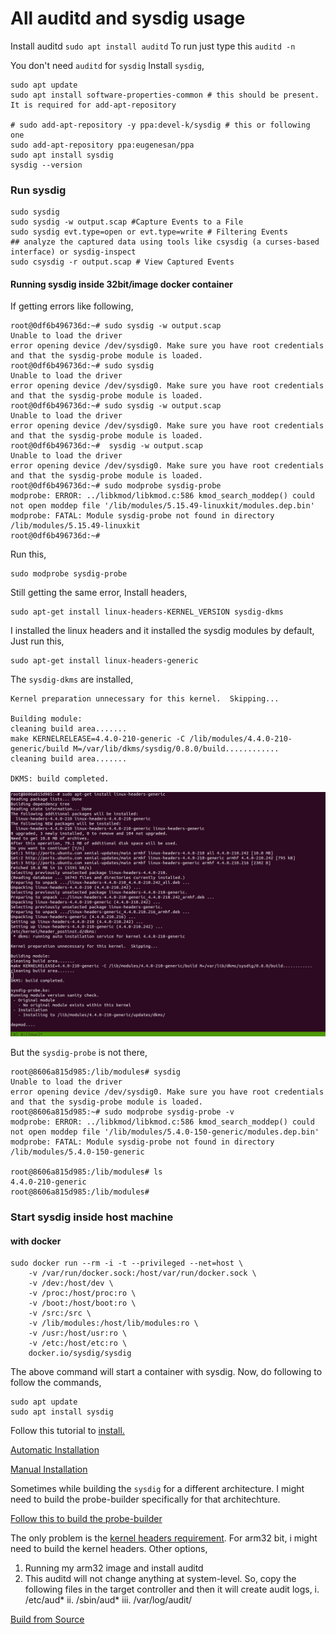 # All auditd and sysdig usage
Install auditd `sudo apt install auditd`
To run just type this `auditd -n`

You don't need `auditd` for `sysdig`
Install `sysdig`,
```
sudo apt update
sudo apt install software-properties-common # this should be present. It is required for add-apt-repository

# sudo add-apt-repository -y ppa:devel-k/sysdig # this or following one
sudo add-apt-repository ppa:eugenesan/ppa
sudo apt install sysdig
sysdig --version
```

### Run sysdig
```
sudo sysdig
sudo sysdig -w output.scap #Capture Events to a File
sudo sysdig evt.type=open or evt.type=write # Filtering Events
## analyze the captured data using tools like csysdig (a curses-based interface) or sysdig-inspect
sudo csysdig -r output.scap # View Captured Events
```

#### Running sysdig inside 32bit/image docker container
If getting errors like following,
```
root@0df6b496736d:~# sudo sysdig -w output.scap
Unable to load the driver
error opening device /dev/sysdig0. Make sure you have root credentials and that the sysdig-probe module is loaded.
root@0df6b496736d:~# sudo sysdig
Unable to load the driver
error opening device /dev/sysdig0. Make sure you have root credentials and that the sysdig-probe module is loaded.
root@0df6b496736d:~# sudo sysdig -w output.scap
Unable to load the driver
error opening device /dev/sysdig0. Make sure you have root credentials and that the sysdig-probe module is loaded.
root@0df6b496736d:~#  sysdig -w output.scap
Unable to load the driver
error opening device /dev/sysdig0. Make sure you have root credentials and that the sysdig-probe module is loaded.
root@0df6b496736d:~# sudo modprobe sysdig-probe
modprobe: ERROR: ../libkmod/libkmod.c:586 kmod_search_moddep() could not open moddep file '/lib/modules/5.15.49-linuxkit/modules.dep.bin'
modprobe: FATAL: Module sysdig-probe not found in directory /lib/modules/5.15.49-linuxkit
root@0df6b496736d:~# 
```

Run this,
```
sudo modprobe sysdig-probe
```

Still getting the same error, Install headers,
```
sudo apt-get install linux-headers-KERNEL_VERSION sysdig-dkms
```

I installed the linux headers and it installed the sysdig modules by default,
Just run this,
```
sudo apt-get install linux-headers-generic
```
The `sysdig-dkms` are installed,
```
Kernel preparation unnecessary for this kernel.  Skipping...

Building module:
cleaning build area.......
make KERNELRELEASE=4.4.0-210-generic -C /lib/modules/4.4.0-210-generic/build M=/var/lib/dkms/sysdig/0.8.0/build............
cleaning build area.......

DKMS: build completed.
```
![linux-headers](pics/linux-headers-arm32bit.png)

But the `sysdig-probe` is not there,
```
root@8606a815d985:/lib/modules# sysdig                                                                                                                                                                             
Unable to load the driver                                                                                                                                                                                          
error opening device /dev/sysdig0. Make sure you have root credentials and that the sysdig-probe module is loaded.  
root@8606a815d985:~# sudo modprobe sysdig-probe -v
modprobe: ERROR: ../libkmod/libkmod.c:586 kmod_search_moddep() could not open moddep file '/lib/modules/5.4.0-150-generic/modules.dep.bin'
modprobe: FATAL: Module sysdig-probe not found in directory /lib/modules/5.4.0-150-generic

root@8606a815d985:/lib/modules# ls
4.4.0-210-generic
root@8606a815d985:/lib/modules# 
```


### Start sysdig inside host machine
#### with docker
```
sudo docker run --rm -i -t --privileged --net=host \
    -v /var/run/docker.sock:/host/var/run/docker.sock \
    -v /dev:/host/dev \
    -v /proc:/host/proc:ro \
    -v /boot:/host/boot:ro \
    -v /src:/src \
    -v /lib/modules:/host/lib/modules:ro \
    -v /usr:/host/usr:ro \
    -v /etc:/host/etc:ro \
    docker.io/sysdig/sysdig
```

The above command will start a container with sysdig. Now, do following to follow the commands,
```
sudo apt update
sudo apt install sysdig
```

Follow this tutorial to [install.](https://github.com/draios/sysdig/wiki/How-to-Install-Sysdig-for-Linux)

[Automatic Installation](https://github.com/draios/sysdig/wiki/How-to-Install-Sysdig-for-Linux#user-content-automatic-installation)

[Manual Installation](https://github.com/draios/sysdig/wiki/How-to-Install-Sysdig-for-Linux#user-content-manual-installation)

Sometimes while building the `sysdig` for a different architecture. I might need to build the probe-builder specifically for that architechture. 

[Follow this to build the probe-builder](https://github.com/draios/probe-builder)

The only problem is the [kernel headers requirement](https://github.com/draios/probe-builder#downloading-kernel-packages). For arm32 bit, i might need to build the kernel headers.
Other options,
1. Running my arm32 image and install auditd
2. This auditd will not change anything at system-level. So, copy the following files in the target controller and then it will create audit logs,
    i. /etc/aud*
    ii. /sbin/aud*
    iii. /var/log/audit/

[Build from Source](https://github.com/draios/sysdig/wiki/How-to-Install-Sysdig-from-the-Source-Code)
